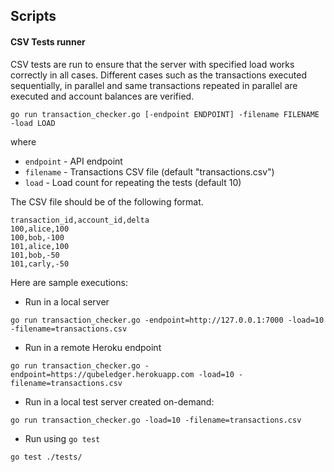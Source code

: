 ## Scripts

#### CSV Tests runner

CSV tests are run to ensure that the server with specified load works correctly in all cases. Different cases such as the transactions executed sequentially, in parallel and same transactions repeated in parallel are executed and account balances are verified.

```
go run transaction_checker.go [-endpoint ENDPOINT] -filename FILENAME -load LOAD
```

where
-  `endpoint` - API endpoint
-  `filename` - Transactions CSV file (default "transactions.csv")
-  `load` - Load count for repeating the tests (default 10)


The CSV file should be of the following format.
```
transaction_id,account_id,delta
100,alice,100
100,bob,-100
101,alice,100
101,bob,-50
101,carly,-50
```

Here are sample executions:

- Run in a local server
```
go run transaction_checker.go -endpoint=http://127.0.0.1:7000 -load=10 -filename=transactions.csv
```

- Run in a remote Heroku endpoint
```
go run transaction_checker.go -endpoint=https://qubeledger.herokuapp.com -load=10 -filename=transactions.csv
```

- Run in a local test server created on-demand:
```
go run transaction_checker.go -load=10 -filename=transactions.csv
```

- Run using `go test`
```
go test ./tests/
```